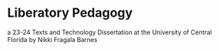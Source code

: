 # Liberatory Pedagogy  
a 23-24 Texts and Technology Dissertation at the University of Central Florida
by Nikki Fragala Barnes
